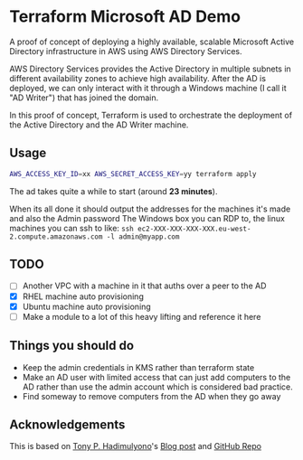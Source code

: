 # Terraform Microsoft AD Demo

A proof of concept of deploying a highly available, scalable Microsoft Active Directory infrastructure in AWS using AWS Directory Services.

AWS Directory Services provides the Active Directory in multiple subnets in different availability zones to achieve high availability. After the AD is deployed, we can only interact with it through a Windows machine (I call it "AD Writer") that has joined the domain.

In this proof of concept, Terraform is used to orchestrate the deployment of the Active Directory and the AD Writer machine.

## Usage
```bash
AWS_ACCESS_KEY_ID=xx AWS_SECRET_ACCESS_KEY=yy terraform apply
```
The ad takes quite a while to start (around **23 minutes**).

When its all done it should output the addresses for the machines it's made and also the Admin password
The Windows box you can RDP to, the linux machines you can ssh to like: `ssh ec2-XXX-XXX-XXX-XXX.eu-west-2.compute.amazonaws.com -l admin@myapp.com`


## TODO
- [ ] Another VPC with a machine in it that auths over a peer to the AD
- [x] RHEL machine auto provisioning
- [x] Ubuntu machine auto provisioning
- [ ] Make a module to a lot of this heavy lifting and reference it here

## Things you should do
- Keep the admin credentials in KMS rather than terraform state
- Make an AD user with limited access that can just add computers to the AD rather than use the admin account which is considered bad practice.
- Find someway to remove computers from the AD when they go away

## Acknowledgements
This is based on [Tony P. Hadimulyono](https://github.com/tonyprawiro)'s [Blog post](https://medium.com/@tonyprawiro/deploying-windows-ad-in-aws-using-aws-directory-service-and-terraform-6141c819592f) and [GitHub Repo](https://github.com/tonyprawiro/aws-msad-terraform)
